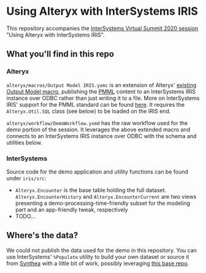 # Using Alteryx with InterSystems IRIS

This repository accompanies the [InterSystems Virtual Summit 2020 session](https://www.intersystems.com/virtual-summit-2020/) "Using Alteryx with InterSystems IRIS".

## What you'll find in this repo

### Alteryx

`alteryx/macros/Output Model IRIS.yxmc` is an extension of Alteryx' [existing Output Model macro](https://gallery.alteryx.com/#!app/Output-Model/5d926970826fd30b84537824), publishing the [PMML](http://dmg.org) content to an InterSystems IRIS instance over ODBC rather than just writing it to a file. More on InterSystems IRIS' support for the PMML standard can be found [here](https://docs.intersystems.com/irislatest/csp/docbook/Doc.View.cls?KEY=APMML). It requires the `Alteryx.Util.SQL` class (see below) to be loaded on the IRIS end.

`alteryx/workflow/DemoWorkflow.yxmd` has the raw workflow used for the demo portion of the session. It leverages the above extended macro and connects to an InterSystems IRIS instance over ODBC with the schema and utilities below.

### InterSystems

Source code for the demo application and utility functions can be found under `iris/src`:

* `Alteryx.Encounter` is the base table holding the full dataset. `Alteryx.EncounterHistory` and `Alteryx.EncounterCurrent` are two views presenting a demo-processing-time-friendly subset for the modeling part and an app-friendly tweak, respectively
* TODO...

## Where's the data?

We could not publish the data used for the demo in this repository. You can use InterSystems' `%Populate` utility to build your own dataset or source it from [Synthea](https://github.com/synthetichealth/synthea) with a little bit of work, possibly leveraging [this base repo](https://github.com/intersystems-community/irisdemo-base-synthea).
